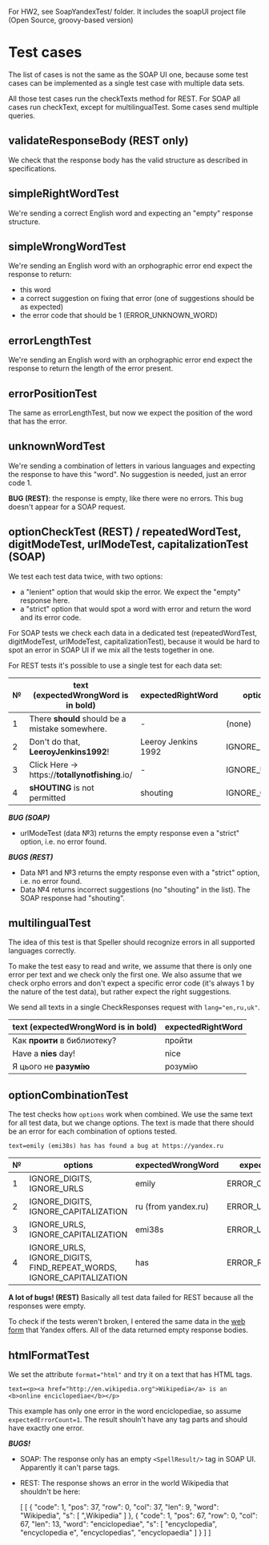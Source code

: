 For HW2, see SoapYandexTest/ folder. It includes the soapUI project file (Open Source, groovy-based version)

# Test cases

The list of cases is not the same as the SOAP UI one, because some test cases can be implemented as a single test case with multiple data sets.

All those test cases run the checkTexts method for REST. For SOAP all cases run checkText, except for multilingualTest. Some cases send multiple queries.

## validateResponseBody (REST only)
We check that the response body has the valid structure as described in specifications.

## simpleRightWordTest
We're sending a correct English word and expecting an "empty" response structure.

## simpleWrongWordTest
We're sending an English word with an orphographic error end expect the response to return:
* this word 
* a correct suggestion on fixing that error (one of suggestions should be as expected)
* the error code that should be 1 (ERROR_UNKNOWN_WORD)

## errorLengthTest
We're sending an English word with an orphographic error end expect the response to return the length of the error present.

## errorPositionTest
The same as errorLengthTest, but now we expect the position of the word that has the error.

## unknownWordTest
We're sending a combination of letters in various languages and expecting the response to have this "word". No suggestion is needed, just an error code 1.

**BUG (REST)**: the response is empty, like there were no errors. This bug doesn't appear for a SOAP request.

## optionCheckTest (REST) / repeatedWordTest, digitModeTest, urlModeTest, capitalizationTest (SOAP)
We test each test data twice, with two options:
* a "lenient" option that would skip the error. We expect the "empty" response here.
* a "strict" option that would spot a word with error and return the word and its error code.

For SOAP tests we check each data in a dedicated test (repeatedWordTest, digitModeTest, urlModeTest, capitalizationTest), because it would be hard to spot an error in SOAP UI if we mix all the tests together in one.

For REST tests it's possible to use a single test for each data set:

|№| text (expectedWrongWord is in bold)            |expectedRightWord| options (lenient)   | options (strict)        |expectedErrorCode    |
|---|-----------------------------------------------|-----------------|---------------------|-------------------------|---------------------|
|1 |There **should** should be a mistake somewhere.|-                  |(none)               |FIND_REPEAT_WORDS        |ERROR_REPEATED_WORD  |
|2 |Don't do that, **LeeroyJenkins1992**!          |Leeroy Jenkins 1992|IGNORE_DIGITS        |(none)                   |ERROR_UNKNOWN_WORD   |
|3 |Click Here -> https://**totallynotfishing**.io/|-                  |IGNORE_URLS          |(none)                   |ERROR_UNKNOWN_WORD   |
|4 |**sHOUTING** is not permitted                  |shouting           |IGNORE_CAPITALIZATION|(none)                   |ERROR_CAPITALIZATION |

***BUG (SOAP)***
* urlModeTest (data №3) returns the empty response even a "strict" option, i.e. no error found.

***BUGS (REST)***
* Data №1 and №3 returns the empty response even with a "strict" option, i.e. no error found.
* Data №4 returns incorrect suggestions (no "shouting" in the list). The SOAP response had "shouting".

## multilingualTest
The idea of this test is that Speller should recognize errors in all supported languages correctly.

To make the test easy to read and write, we assume that there is only one error per text and we check only the first one. We also assume that we check orpho errors and don't expect a specific error code (it's always 1 by the nature of the test data), but rather expect the right suggestions. 

We send all texts in a single CheckResponses request with `lang="en,ru,uk"`.

| text (expectedWrongWord is in bold)|expectedRightWord  |
|------------------------------------|-------------------|
|Как **проити** в библиотеку?        |пройти             |
|Have a **nies** day!                |nice               |
|Я цього не **разумію**              |розумію            |

## optionCombinationTest

The test checks how `options` work when combined. We use the same text for all test data, but we change options.
The text is made that there should be an error for each combination of options tested.

`text=emily (emi38s) has has found a bug at https://yandex.ru`

|№ | options       | expectedWrongWord | expectedErrorCode    |
|---|---------------|-------------------|----------------------|
|1  |IGNORE_DIGITS, IGNORE_URLS                                          |emily              |ERROR_CAPITALIZATION  |
|2  |IGNORE_DIGITS, IGNORE_CAPITALIZATION                                |ru (from yandex.ru)|ERROR_UNKNOWN_WORD    |
|3  |IGNORE_URLS, IGNORE_CAPITALIZATION                                  |emi38s             |ERROR_UNKNOWN_WORD    |
|4  |IGNORE_URLS, IGNORE_DIGITS, FIND_REPEAT_WORDS, IGNORE_CAPITALIZATION|has                |ERROR_REPEATED_WORD   |

**A lot of bugs! (REST)** Basically all test data failed for REST because all the responses were empty.

To check if the tests weren't broken, I entered the same data in the [web form](https://speller.yandex.net/services/spellservice?op=checkTexts) that Yandex offers. All of the data returned empty response bodies.

## htmlFormatTest

We set the attribute `format="html"` and try it on a text that has HTML tags.

`text=<p><a href="http://en.wikipedia.org">Wikipedia</a> is an <b>online enciclopediae</b></p>`

This example has only one error in the word enciclopediae, so assume `expectedErrorCount=1`. The result shouln't have any tag parts and should have exactly one error.

***BUGS!***
* SOAP: The response only has an empty `<SpellResult/>` tag in SOAP UI. Apparently it can't parse tags.
* REST: The response shows an error in the world Wikipedia that shouldn't be here:


    [
        [
            {
                "code": 1,
                "pos": 37,
                "row": 0,
                "col": 37,
                "len": 9,
                "word": "Wikipedia",
                "s": [
                    ",Wikipedia"
                ]
            },
            {
                "code": 1,
                "pos": 67,
                "row": 0,
                "col": 67,
                "len": 13,
                "word": "enciclopediae",
                "s": [
                    "encyclopedia",
                    "encyclopedia e",
                    "encyclopedias",
                    "encyclopaedia"
                ]
            }
        ]
    ]
